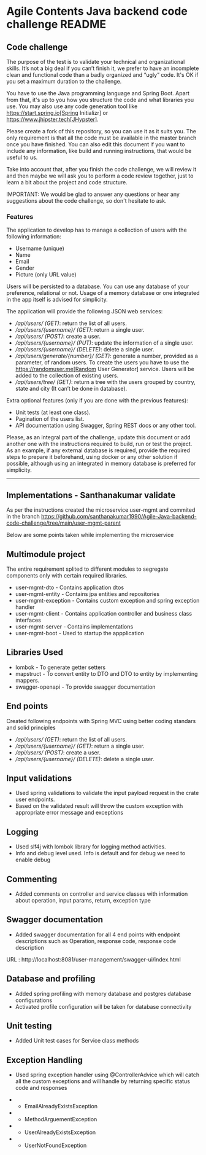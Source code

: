 # Agile Contents Java backend code challenge README

## Code challenge

The purpose of the test is to validate your technical and organizational skills. It’s not a big
deal if you can’t finish it, we prefer to have an incomplete clean and functional code than a 
badly organized and “ugly” code. It's OK if you set a maximum duration to the challenge.

You have to use the Java programming language and Spring Boot. Apart from that, it's up to you
how you structure the code and what libraries you use. You may also use any code generation tool
like https://start.spring.io[Spring Initializr] or https://www.jhipster.tech[JHypster].

Please create a fork of this repository, so you can use it as it suits you. The
only requirement is that all the code must be available in the master branch once you have
finished. You can also edit this document if you want to include any information, like build and
running instructions, that would be useful to us.

Take into account that, after you finish the code challenge, we will review it and then maybe we will ask
you to perform a code review together, just to learn a bit about the project and code structure.

IMPORTANT: We would be glad to answer any questions or hear any suggestions about the code
challenge, so don't hesitate to ask. 

### Features

The application to develop has to manage a collection of users with the following information:

* Username (unique)
* Name
* Email
* Gender
* Picture (only URL value)

Users will be persisted to a database. You can use any database of your preference, relational or
not. Usage of a memory database or one integrated in the app itself is advised for simplicity.

The application will provide the following JSON web services:

* */api/users/ (GET)*: return the list of all users.
* */api/users/{username}/ (GET)*: return a single user.
* */api/users/ (POST)*: create a user.
* */api/users/{username}/ (PUT)*: update the information of a single user.
* */api/users/{username}/ (DELETE)*: delete a single user.
* */api/users/generate/{number}/ (GET)*: generate a number, provided as a parameter, of random users.
To create the users you have to use the https://randomuser.me[Random User Generator] service. Users
will be added to the collection of existing users.
* */api/users/tree/ (GET)*: return a tree with the users grouped by country, state and city (It can’t be done in database).

Extra optional features (only if you are done with the previous features):

* Unit tests (at least one class).
* Pagination of the users list.
* API documentation using Swagger, Spring REST docs or any other tool.

Please, as an integral part of the challenge, update this document or add another one with the instructions required to build, run or test the project. As an example, if any external database is required, provide the required steps to prepare it beforehand, using docker or any other solution if possible, although using an integrated in memory database is preferred for simplicity.


---------------------------------------------------------------------------------------------------------------------------------------------------------------------------

## Implementations - Santhanakumar validate

As per the instructions created the microservice user-mgmt and commited in the branch https://github.com/santhanakumar1990/Agile-Java-backend-code-challenge/tree/main/user-mgmt-parent

Below are some points taken while implementing the microservice

## Multimodule project

The entire requirement splited to different modules to segregate components only with certain required libraries.

* user-mgmt-dto - Contains application dtos
* user-mgmt-entity - Contains jpa entities and repositories
* user-mgmt-exception - Contains custom exception and spring exception handler
* user-mgmt-client - Contains application controller and business class interfaces
* user-mgmt-server - Contains implementations
* user-mgmt-boot - Used to startup the appplication

## Libraries Used

* lombok - To generate getter setters
* mapstruct - To convert entity to DTO and DTO to entity by implementing mappers.
* swagger-openapi - To provide swagger documentation

## End points

Created following endpoints with Spring MVC using better coding standars and solid principles

* */api/users/ (GET)*: return the list of all users.
* */api/users/{username}/ (GET)*: return a single user.
* */api/users/ (POST)*: create a user.
* */api/users/{username}/ (DELETE)*: delete a single user.
 
## Input validations

* Used spring validations to validate the input payload request in the crate user endpoints.
* Based on the validated result will throw the custom exception with appropriate error message and exceptions

## Logging
* Used slf4j with lombok library for logging method activities. 
* Info and debug level used. Info is default and for debug we need to enable debug

## Commenting
* Added comments on controller and service classes with information about operation, input params, return, exception type

## Swagger documentation
* Added swagger documentation for all 4 end points with endpoint descriptions such as Operation, response code, response code description

URL : http://localhost:8081/user-management/swagger-ui/index.html

## Database and profiling
* Added spring profiling with memory database and postgres database configurations
* Activated profile configuration will be taken for database connectivity

## Unit testing
* Added Unit test cases for Service class methods

## Exception Handling
* Used spring exception handler using @ControllerAdvice which will catch all the custom exceptions and will handle by returning specific status code and responses

* * EmailAlreadyExistsException
* * MethodArguementException
* * UserAlreadyExistsException
* * UserNotFoundException





